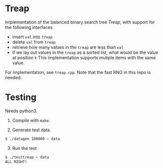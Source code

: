 # Treap
Implementation of the balanced binary search tree *Treap*, with support for the following interfaces
* insert `val` into `treap`
* delete `val` from `treap`
* retrieve how many values in the `treap` are less than `val`
* if we lay out values in the `treap` as a sorted list, what would be the value at position `k`
This implementation supports mutiple items with the same value.

For implementation, see `treap.cpp`. Note that the fast RNG in this repo is needed.

# Testing
Needs python3.

1. Compile with `make`.

2. Generate test data.
~~~ bash
$ ./datagen 100000 > data
~~~

3. Run the test
~~~ bash
$ ./testtreap < data
ALL RIGHT!
~~~
